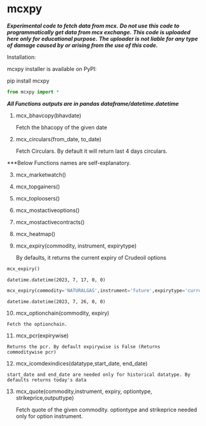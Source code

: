 # mcxpy

<div class="cell markdown">

***Experimental code to fetch data from mcx.*** ***Do not use this code
to programmatically get data from mcx exchange.*** ***This code is
uploaded here only for educational purpose.*** ***The uploader is not
liable for any type of damage caused by or arising from the use of this
code.***

Installation:

mcxpy installer is available on PyPI:

pip install mcxpy

</div>

<div class="cell code" execution_count="1">

``` python
from mcxpy import *
```

</div>

<div class="cell markdown">

***All Functions outputs are in pandas dataframe/datetime.datetime***

1.  mcx_bhavcopy(bhavdate)

    Fetch the bhacopy of the given date

2.  mcx_circulars(from_date, to_date)

    Fetch Circulars. By default it will return last 4 days circulars.

\*\*\*Below Functions names are self-explanatory.

3.  mcx_marketwatch()

4.  mcx_topgainers()

5.  mcx_toploosers()

6.  mcx_mostactiveoptions()

7.  mcx_mostactivecontracts()

8.  mcx_heatmap()

9.  mcx_expiry(commodity, instrument, expirytype)

    By defaults, it returns the current expiry of Crudeoil options

</div>

<div class="cell code" execution_count="13">

``` python
mcx_expiry()
```

<div class="output execute_result" execution_count="13">

    datetime.datetime(2023, 7, 17, 0, 0)

</div>

</div>

<div class="cell code" execution_count="14">

``` python
mcx_expiry(commodity='NATURALGAS',instrument='future',expirytype='current')
```

<div class="output execute_result" execution_count="14">

    datetime.datetime(2023, 7, 26, 0, 0)

</div>

</div>

<div class="cell markdown">

10.  mcx_optionchain(commodity, expiry)

    Fetch the optionchain.

11.  mcx_pcr(expirywise)

    Returns the pcr. By default expirywise is False (Returns
    commoditywise pcr)

12.  mcx_icomdexindices(datatype,start_date, end_date)

    start_date and end_date are needed only for historical datatype. By
    defaults returns today's data

13. mcx_quote(commodity,instrument, expiry, optiontype, strikeprice,outputtype)

    Fetch quote of the given commodity. optiontype and strikeprice needed only for option instrument.

</div>
